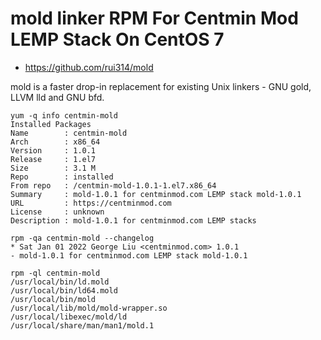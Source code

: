 # mold linker RPM For Centmin Mod LEMP Stack On CentOS 7

* https://github.com/rui314/mold

mold is a faster drop-in replacement for existing Unix linkers - GNU gold, LLVM lld and GNU bfd.

```
yum -q info centmin-mold
Installed Packages
Name        : centmin-mold
Arch        : x86_64
Version     : 1.0.1
Release     : 1.el7
Size        : 3.1 M
Repo        : installed
From repo   : /centmin-mold-1.0.1-1.el7.x86_64
Summary     : mold-1.0.1 for centminmod.com LEMP stack mold-1.0.1
URL         : https://centminmod.com
License     : unknown
Description : mold-1.0.1 for centminmod.com LEMP stacks
```

```
rpm -qa centmin-mold --changelog
* Sat Jan 01 2022 George Liu <centminmod.com> 1.0.1
- mold-1.0.1 for centminmod.com LEMP stack mold-1.0.1
```

```
rpm -ql centmin-mold
/usr/local/bin/ld.mold
/usr/local/bin/ld64.mold
/usr/local/bin/mold
/usr/local/lib/mold/mold-wrapper.so
/usr/local/libexec/mold/ld
/usr/local/share/man/man1/mold.1
```